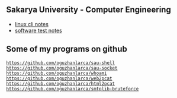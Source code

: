 ## Sakarya University - Computer Engineering

* [linux cli notes](https://github.com/oguzhanlarca/computer-engineering/blob/master/linux.md)
* [software test notes](https://github.com/oguzhanlarca/computer-engineering/blob/master/software_test/README.md)

## Some of my programs on github
<code>https://github.com/oguzhanlarca/sau-shell</code><br> 
<code>https://github.com/oguzhanlarca/sau-socket</code><br> 
<code>https://github.com/oguzhanlarca/whoami</code><br> 
<code>https://github.com/oguzhanlarca/web2pcat</code><br> 
<code>https://github.com/oguzhanlarca/html2pcat</code><br> 
<code>https://github.com/oguzhanlarca/smtplib-bruteforce</code><br> 
